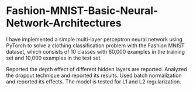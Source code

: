 # Fashion-MNIST-Basic-Neural-Network-Architectures
I have implemented a simple multi-layer perceptron neural network using PyTorch to solve a clothing classification problem with the Fashion MNIST dataset, which consists of 10 classes with 60,000 examples in the training set and 10,000 examples in the test set.

Reported the depth effect of different hidden layers are reported. Analyzed the dropout technique and reported its results. Used batch normalization and reported its effects. The model is tested for L1 and L2 regularization.
